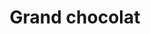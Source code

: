 ---
title: "Grand chocolat"
description: "Qualité supérieure"
price: "2.70"
image: "chocolat.jpeg"
---